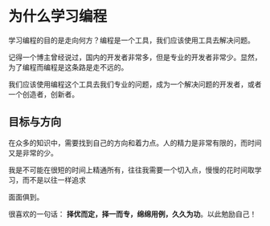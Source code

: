 # 为什么学习编程



学习编程的目的是走向何方？编程是一个工具，我们应该使用工具去解决问题。

记得一个博主曾经说过，国内的开发者非常多，但是专业的开发者非常少。显然，为了编程而编程是这条路是走不远的。

我们应该使用编程这个工具去我们专业的问题，成为一个解决问题的开发者，或者一个创造者，创新者。





## 目标与方向



在众多的知识中，需要找到自己的方向和着力点。人的精力是非常有限的，而时间又是非常的少。

我是不可能在很短的时间上精通所有，往往我需要一个切入点，慢慢的花时间取学习，而不是以往一样追求

面面俱到。



很喜欢的一句话： **择优而定，择一而专，绵绵用例，久久为功**。以此勉励自己！